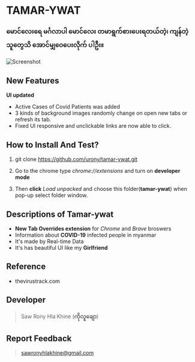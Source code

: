 # TAMAR-YWAT
###  မောင်လေးရေ မင်္ဂလာပါ မောင်လေး တမာရွက်စားပေးရတယ်တဲ့၊ ကျန်တဲ့သူတွေသိ အောင်မျှ‌ဝေပေးလိုက် ပါဦး။

![Screenshot](https://raw.githubusercontent.com/urony/tamar-ywat/master/Tamarywat-Ss01.png)


## New Features 
**UI updated**
- Active Cases of Covid Patients was added
- 3 kinds of background images randomly change on open new tabs or refresh its tab.
- Fixed UI responsive and unclickable links are now able to click.

## How to Install And Test?

1. git clone https://github.com/urony/tamar-ywat.git
>
2. Go to the chrome type *chrome://extensions* and turn on **developer mode**
>
3. Then **click** *Load unpacked* and choose this folder(**tamar-ywat**) when pop-up select folder window.

## Descriptions of Tamar-ywat

- **New Tab Overrides extension** for *Chrome* and *Brave* broswers
- Information about **COVID-19** infected people in myanmar
- It's made by Real-time Data
- It's has beautiful UI like my **Girlfriend**

## Reference

- thevirustrack.com

## Developer
> Saw Rony Hla Khine (**ကိုလူချော**)

## Report Feedback
> sawronyhlakhine@gmail.com
